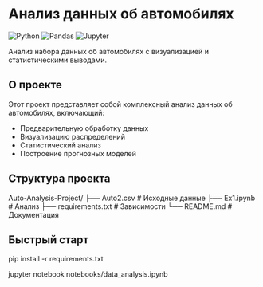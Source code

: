 # Анализ данных об автомобилях

![Python](https://img.shields.io/badge/Python-3.8%2B-blue)
![Pandas](https://img.shields.io/badge/Pandas-1.5%2B-orange)
![Jupyter](https://img.shields.io/badge/Jupyter-Notebook-orange)

Анализ набора данных об автомобилях с визуализацией и статистическими выводами.

## О проекте

Этот проект представляет собой комплексный анализ данных об автомобилях, включающий:
- Предварительную обработку данных
- Визуализацию распределений
- Статистический анализ
- Построение прогнозных моделей

## Структура проекта
Auto-Analysis-Project/
├── Auto2.csv # Исходные данные
├── Ex1.ipynb # Анализ
├── requirements.txt # Зависимости
└── README.md # Документация


## Быстрый старт

pip install -r requirements.txt

jupyter notebook notebooks/data_analysis.ipynb
